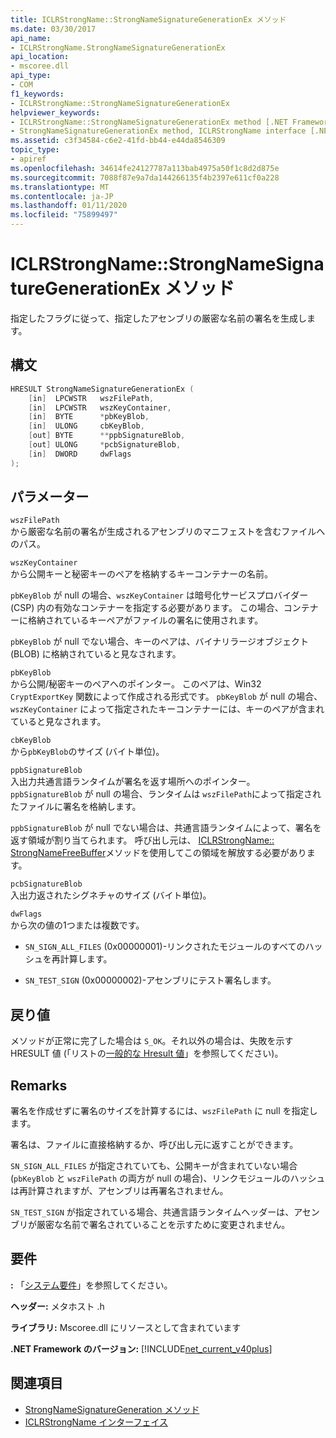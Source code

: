 ```yaml
---
title: ICLRStrongName::StrongNameSignatureGenerationEx メソッド
ms.date: 03/30/2017
api_name:
- ICLRStrongName.StrongNameSignatureGenerationEx
api_location:
- mscoree.dll
api_type:
- COM
f1_keywords:
- ICLRStrongName::StrongNameSignatureGenerationEx
helpviewer_keywords:
- ICLRStrongName::StrongNameSignatureGenerationEx method [.NET Framework hosting]
- StrongNameSignatureGenerationEx method, ICLRStrongName interface [.NET Framework hosting]
ms.assetid: c3f34584-c6e2-41fd-bb44-e44da8546309
topic_type:
- apiref
ms.openlocfilehash: 34614fe24127787a113bab4975a50f1c8d2d875e
ms.sourcegitcommit: 7088f87e9a7da144266135f4b2397e611cf0a228
ms.translationtype: MT
ms.contentlocale: ja-JP
ms.lasthandoff: 01/11/2020
ms.locfileid: "75899497"
---
```

# <a name="iclrstrongnamestrongnamesignaturegenerationex-method"></a>ICLRStrongName::StrongNameSignatureGenerationEx メソッド
指定したフラグに従って、指定したアセンブリの厳密な名前の署名を生成します。  
  
## <a name="syntax"></a>構文  
  
```cpp
HRESULT StrongNameSignatureGenerationEx (  
    [in]  LPCWSTR   wszFilePath,  
    [in]  LPCWSTR   wszKeyContainer,  
    [in]  BYTE      *pbKeyBlob,  
    [in]  ULONG     cbKeyBlob,  
    [out] BYTE      **ppbSignatureBlob,  
    [out] ULONG     *pcbSignatureBlob,  
    [in]  DWORD     dwFlags  
);  
```  
  
## <a name="parameters"></a>パラメーター  
 `wszFilePath`  
 から厳密な名前の署名が生成されるアセンブリのマニフェストを含むファイルへのパス。  
  
 `wszKeyContainer`  
 から公開キーと秘密キーのペアを格納するキーコンテナーの名前。  
  
 `pbKeyBlob` が null の場合、`wszKeyContainer` は暗号化サービスプロバイダー (CSP) 内の有効なコンテナーを指定する必要があります。 この場合、コンテナーに格納されているキーペアがファイルの署名に使用されます。  
  
 `pbKeyBlob` が null でない場合、キーのペアは、バイナリラージオブジェクト (BLOB) に格納されていると見なされます。  
  
 `pbKeyBlob`  
 から公開/秘密キーのペアへのポインター。 このペアは、Win32 `CryptExportKey` 関数によって作成される形式です。 `pbKeyBlob` が null の場合、`wszKeyContainer` によって指定されたキーコンテナーには、キーのペアが含まれていると見なされます。  
  
 `cbKeyBlob`  
 から`pbKeyBlob`のサイズ (バイト単位)。  
  
 `ppbSignatureBlob`  
 入出力共通言語ランタイムが署名を返す場所へのポインター。 `ppbSignatureBlob` が null の場合、ランタイムは `wszFilePath`によって指定されたファイルに署名を格納します。  
  
 `ppbSignatureBlob` が null でない場合は、共通言語ランタイムによって、署名を返す領域が割り当てられます。 呼び出し元は、 [ICLRStrongName:: StrongNameFreeBuffer](../../../../docs/framework/unmanaged-api/hosting/iclrstrongname-strongnamefreebuffer-method.md)メソッドを使用してこの領域を解放する必要があります。  
  
 `pcbSignatureBlob`  
 入出力返されたシグネチャのサイズ (バイト単位)。  
  
 `dwFlags`  
 から次の値の1つまたは複数です。  
  
- `SN_SIGN_ALL_FILES` (0x00000001)-リンクされたモジュールのすべてのハッシュを再計算します。  
  
- `SN_TEST_SIGN` (0x00000002)-アセンブリにテスト署名します。  
  
## <a name="return-value"></a>戻り値  
 メソッドが正常に完了した場合は `S_OK`。それ以外の場合は、失敗を示す HRESULT 値 (「リストの[一般的な Hresult 値](/windows/win32/seccrypto/common-hresult-values)」を参照してください)。  
  
## <a name="remarks"></a>Remarks  
 署名を作成せずに署名のサイズを計算するには、`wszFilePath` に null を指定します。  
  
 署名は、ファイルに直接格納するか、呼び出し元に返すことができます。  
  
 `SN_SIGN_ALL_FILES` が指定されていても、公開キーが含まれていない場合 (`pbKeyBlob` と `wszFilePath` の両方が null の場合)、リンクモジュールのハッシュは再計算されますが、アセンブリは再署名されません。  
  
 `SN_TEST_SIGN` が指定されている場合、共通言語ランタイムヘッダーは、アセンブリが厳密な名前で署名されていることを示すために変更されません。  
  
## <a name="requirements"></a>要件  
 **:** 「[システム要件](../../../../docs/framework/get-started/system-requirements.md)」を参照してください。  
  
 **ヘッダー:** メタホスト .h  
  
 **ライブラリ:** Mscoree.dll にリソースとして含まれています  
  
 **.NET Framework のバージョン:** [!INCLUDE[net_current_v40plus](../../../../includes/net-current-v40plus-md.md)]  
  
## <a name="see-also"></a>関連項目

- [StrongNameSignatureGeneration メソッド](../../../../docs/framework/unmanaged-api/hosting/iclrstrongname-strongnamesignaturegeneration-method.md)
- [ICLRStrongName インターフェイス](../../../../docs/framework/unmanaged-api/hosting/iclrstrongname-interface.md)
